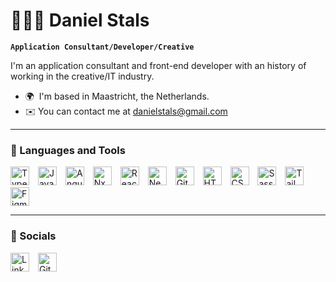 # 👨🏼‍💻 Daniel Stals

**`Application Consultant/Developer/Creative`**

I'm an application consultant and front-end developer with an history of working in the creative/IT industry.

* 🌍  I'm based in Maastricht, the Netherlands.
* ✉️ You can contact me at [danielstals@gmail.com](mailto:danielstals@gmail.com)

---

### 🧰 Languages and Tools

<a href="https://www.typescriptlang.org/" target="_blank" rel="noreferrer"><img alt="TypeScript" width="30px" style="padding-right:10px;" src="https://cdn.jsdelivr.net/gh/devicons/devicon/icons/typescript/typescript-plain.svg" /></a>
<a href="https://developer.mozilla.org/en-US/docs/Web/JavaScript" target="_blank" rel="noreferrer"><img alt="JavaScript" width="30px" style="padding-right:10px;" src="https://cdn.jsdelivr.net/gh/devicons/devicon/icons/javascript/javascript-plain.svg" /></a>
<a href="https://angular.io/" target="_blank" rel="noreferrer"><img alt="Angular" width="30px" style="padding-right:10px;" src="https://cdn.jsdelivr.net/gh/devicons/devicon/icons/angularjs/angularjs-plain.svg" /></a>
<a href="https://nx.dev/" target="_blank" rel="noreferrer"><img alt="Nx devtools" width="30px" style="padding-right:10px;" src="https://user-images.githubusercontent.com/12891645/224510495-e1c37cf1-7242-4898-b253-e5d6772f2e11.svg" /></a>
<a href="https://reactjs.org/" target="_blank" rel="noreferrer"><img alt="React" width="30px" style="padding-right:10px;" src="https://cdn.jsdelivr.net/gh/devicons/devicon/icons/react/react-original.svg" /></a>
<a href="https://docs.nestjs.com/" target="_blank" rel="noreferrer"><img alt="NestJS" width="30px" style="padding-right:10px;" src="https://cdn.jsdelivr.net/gh/devicons/devicon/icons/nestjs/nestjs-plain.svg" /></a>
<a href="https://git-scm.com/" target="_blank" rel="noreferrer"><img alt="Git" width="30px" style="padding-right:10px;" src="https://cdn.jsdelivr.net/gh/devicons/devicon/icons/git/git-original.svg" /></a>
<a href="https://developer.mozilla.org/en-US/docs/Glossary/HTML5" target="_blank" rel="noreferrer"><img alt="HTML5" width="30px" style="padding-right:10px;" src="https://cdn.jsdelivr.net/gh/devicons/devicon/icons/html5/html5-plain.svg" /></a>
<a href="https://www.w3.org/TR/CSS/#css" target="_blank" rel="noreferrer"><img alt="CSS3" width="30px" style="padding-right:10px;" src="https://cdn.jsdelivr.net/gh/devicons/devicon/icons/css3/css3-plain.svg" /></a>
<a href="https://sass-lang.com/" target="_blank" rel="noreferrer"><img src="https://cdn.jsdelivr.net/gh/devicons/devicon/icons/sass/sass-original.svg" width="30px" style="padding-right:10px;" alt="Sass" /></a>
<a href="https://tailwindcss.com/" target="_blank" rel="noreferrer"><img src="https://raw.githubusercontent.com/danielcranney/readme-generator/main/public/icons/skills/tailwindcss-colored.svg" width="30px" style="padding-right:10px;" alt="TailwindCSS" /></a>
<a href="https://www.figma.com/" target="_blank" rel="noreferrer"><img src="https://cdn.jsdelivr.net/gh/devicons/devicon/icons/figma/figma-original.svg" width="30px" style="padding-right:10px;" alt="Figma" /></a>

---

### 🚀 Socials

<a href="https://www.linkedin.com/in/danielstals/" target="_blank" rel="noreferrer"><img src="https://cdn.jsdelivr.net/gh/devicons/devicon/icons/linkedin/linkedin-original.svg" width="30px" style="padding-right:10px;" alt="LinkedIn" /></a>
<a href="https://github.com/danielstals" target="_blank" rel="noreferrer"><img src="https://cdn.jsdelivr.net/gh/devicons/devicon/icons/github/github-original.svg" width="30px" style="padding-right:10px;" alt="GitHub" /></a>

#
